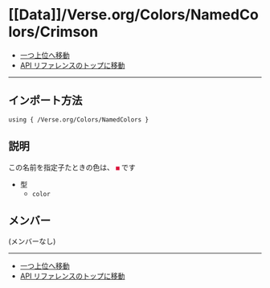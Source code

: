 # [[Data]]/Verse.org/Colors/NamedColors/Crimson

- [一つ上位へ移動](../main.md)
- [API リファレンスのトップに移動](../../../../main.md)

---

## インポート方法

```verse
using { /Verse.org/Colors/NamedColors }
```

## 説明

この名前を指定子たときの色は、 <code style="color: Crimson">■</code> です

- 型
  - `color`

## メンバー

(メンバーなし)

---

- [一つ上位へ移動](../main.md)
- [API リファレンスのトップに移動](../../../../main.md)
